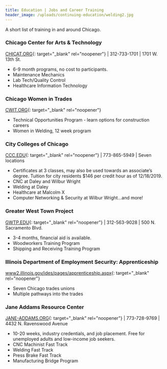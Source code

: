 ```yaml
---
title: Education | Jobs and Career Training
header_image: /uploads/continuing-education/welding2.jpg
---
```


A short list of training in and around Chicago.

### Chicago Center for Arts & Technology

[CHICAT.ORG](http://chicat.org){: target="_blank" rel="noopener"} \| 312-733-1701 \| 1701 W. 13th St.

* 6-9 month programs, no cost to participants.
* Maintenance Mechanics
* Lab Tech/Quality Control
* Healthcare Information Technology

### Chicago Women in Trades

[CWIT.ORG](http://cwit.org){: target="_blank" rel="noopener"}

* Technical Opportunities Program - learn options for construction careers
* Women in Welding, 12 week program

### City Colleges of Chicago

[CCC.EDU](http://ccc.edu){: target="_blank" rel="noopener"} \| 773-865-5949 \| Seven locations

* Certificates at 3 classes, may also be used towards an associate’s degree. Tuition for city residents $146 per credit hour as of 12/18/2019.
* CNC at Daley and Wilbur Wright
* Welding at Daley
* Healthcare at Malcolm X
* Computer Networking & Security at Wilbur Wright…and more\!

### Greater West Town Project

[GWTP.EDU](http://gwtp.edu){: target="_blank" rel="noopener"} \| 312-563-9028 \| 500 N. Sacramento Blvd.

* 3-4 months, financial aid is available.
* Woodworkers Training Program
* Shipping and Receiving Training Program

### Illinois Department of Employment Security: Apprenticeship

[www2.illinois.gov/ides/pages/apprenticeship.aspx](http://www2.illinois.gov/ides/pages/apprenticeship.aspx){: target="_blank" rel="noopener"}

* Seven Chicago trades unions
* Multiple pathways into the trades

### Jane Addams Resource Center

[JANE-ADDAMS.ORG](http://jane-addams.org){: target="_blank" rel="noopener"} \| 773-728-9769 \| 4432 N. Ravenswood Avenue

* 10-20 weeks, industry credentials, and job placement. Free for unemployed adults and low-income job seekers.
* CNC Machinist Fast Track
* Welding Fast Track
* Press Brake Fast Track
* Manufacturing Bridge Program